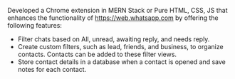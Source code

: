 Developed a Chrome extension in MERN Stack or Pure HTML, CSS, JS that enhances the functionality of https://web.whatsapp.com by offering the following features:
* Filter chats based on All, unread, awaiting reply, and needs reply.
* Create custom filters, such as lead, friends, and business, to organize contacts. Contacts can be added to these filter views.
* Store contact details in a database when a contact is opened and save notes for each contact.
